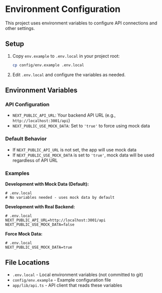 # Environment Configuration

This project uses environment variables to configure API connections and other settings.

## Setup

1. Copy `env.example` to `.env.local` in your project root:
   ```bash
   cp config/env.example .env.local
   ```

2. Edit `.env.local` and configure the variables as needed.

## Environment Variables

### API Configuration

- `NEXT_PUBLIC_API_URL`: Your backend API URL (e.g., `http://localhost:3001/api`)
- `NEXT_PUBLIC_USE_MOCK_DATA`: Set to `'true'` to force using mock data

### Default Behavior

- If `NEXT_PUBLIC_API_URL` is not set, the app will use mock data
- If `NEXT_PUBLIC_USE_MOCK_DATA` is set to `'true'`, mock data will be used regardless of API URL

### Examples

**Development with Mock Data (Default):**
```env
# .env.local
# No variables needed - uses mock data by default
```

**Development with Real Backend:**
```env
# .env.local
NEXT_PUBLIC_API_URL=http://localhost:3001/api
NEXT_PUBLIC_USE_MOCK_DATA=false
```

**Force Mock Data:**
```env
# .env.local
NEXT_PUBLIC_USE_MOCK_DATA=true
```

## File Locations

- `.env.local` - Local environment variables (not committed to git)
- `config/env.example` - Example configuration file
- `app/lib/api.ts` - API client that reads these variables 